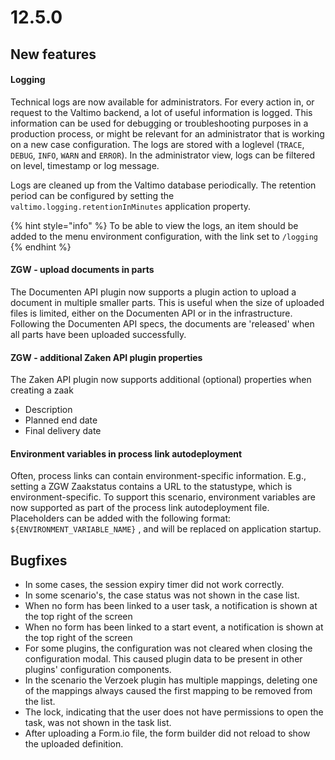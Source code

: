 # 12.5.0

## New features

#### Logging

Technical logs are now available for administrators. For every action in, or request to the Valtimo backend, a lot of useful information is logged. This information can be used for debugging or troubleshooting purposes in a production process, or might be relevant for an administrator that is working on a new case configuration. The logs are stored with a loglevel (`TRACE`, `DEBUG`, `INFO`, `WARN` and `ERROR`). In the administrator view, logs can be filtered on level, timestamp or log message.

Logs are cleaned up from the Valtimo database periodically. The retention period can be configured by setting the `valtimo.logging.retentionInMinutes` application property.

{% hint style="info" %}
To be able to view the logs, an item should be added to the menu environment configuration, with the link set to `/logging`
{% endhint %}

#### ZGW - upload documents in parts

The Documenten API plugin now supports a plugin action to upload a document in multiple smaller parts. This is useful when the size of uploaded files is limited, either on the Documenten API or in the infrastructure. Following the Documenten API specs, the documents are 'released' when all parts have been uploaded successfully.

#### ZGW - additional Zaken API plugin properties

The Zaken API plugin now supports additional (optional) properties when creating a zaak

* Description
* Planned end date
* Final delivery date

#### Environment variables in process link autodeployment

Often, process links can contain environment-specific information. E.g., setting a ZGW Zaakstatus contains a URL to the statustype, which is environment-specific. To support this scenario, environment variables are now supported as part of the process link autodeployment file. Placeholders can be added with the following format: `${ENVIRONMENT_VARIABLE_NAME}` , and will be replaced on application startup.

## Bugfixes

* In some cases, the session expiry timer did not work correctly.&#x20;
* In some scenario's, the case status was not shown in the case list.&#x20;
* When no form has been linked to a user task, a notification is shown at the top right of the screen
* When no form has been linked to a start event, a notification is shown at the top right of the screen
* For some plugins, the configuration was not cleared when closing the configuration modal. This caused plugin data to be present in other plugins' configuration components.
* In the scenario the Verzoek plugin has multiple mappings, deleting one of the mappings always caused the first mapping to be removed from the list.
* The lock, indicating that the user does not have permissions to open the task, was not shown in the task list.
* After uploading a Form.io file, the form builder did not reload to show the uploaded definition.
